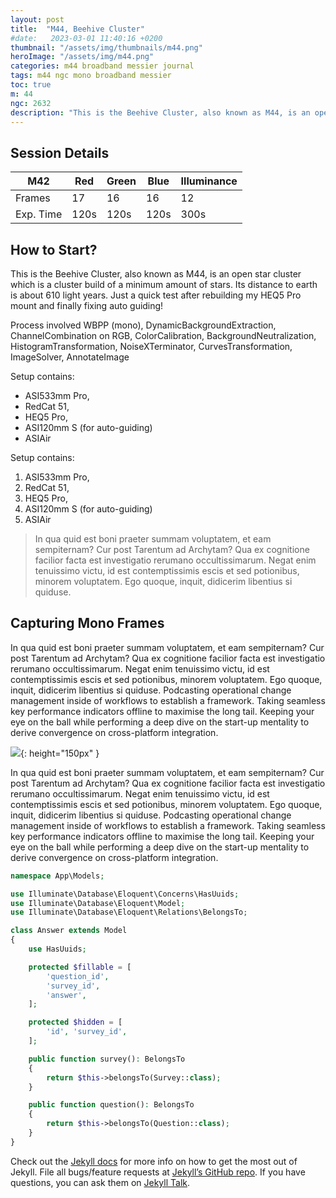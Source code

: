 ```yaml
---
layout: post
title:  "M44, Beehive Cluster"
#date:   2023-03-01 11:40:16 +0200
thumbnail: "/assets/img/thumbnails/m44.png"
heroImage: "/assets/img/m44.png"
categories: m44 broadband messier journal
tags: m44 ngc mono broadband messier
toc: true
m: 44
ngc: 2632
description: "This is the Beehive Cluster, also known as M44, is an open star cluster which is a cluster build of a minimum amount of stars. Its distance to earth is about 610 light years. Just a quick test after rebuilding my HEQ5 Pro mount and finally fixing auto guiding!"
---
```


## Session Details

| M42       | Red  | Green | Blue | Illuminance |
|-----------|------|-------|------|-------------|
| Frames    | 17   | 16    | 16   | 12          |
| Exp. Time | 120s | 120s  | 120s | 300s        |

## How to Start?
This is the Beehive Cluster, also known as M44, is an open star cluster which is a cluster build of a minimum amount of stars. Its distance to earth is about 610 light years. Just a quick test after rebuilding my HEQ5 Pro mount and finally fixing auto guiding!

Process involved WBPP (mono), DynamicBackgroundExtraction, ChannelCombination on RGB, ColorCalibration, BackgroundNeutralization, HistogramTransformation, NoiseXTerminator, CurvesTransformation, ImageSolver, AnnotateImage


Setup contains:
- ASI533mm Pro,
- RedCat 51,
- HEQ5 Pro,
- ASI120mm S (for auto-guiding)
- ASIAir

Setup contains:
1. ASI533mm Pro,
2. RedCat 51,
3. HEQ5 Pro,
4. ASI120mm S (for auto-guiding)
5. ASIAir

> In qua quid est boni praeter summam voluptatem, et eam sempiternam? Cur post Tarentum ad Archytam? Qua ex cognitione facilior facta est investigatio rerumano occultissimarum. Negat enim tenuissimo victu, id est contemptissimis escis et sed potionibus, minorem voluptatem. Ego quoque, inquit, didicerim libentius si quiduse.

## Capturing Mono Frames
In qua quid est boni praeter summam voluptatem, et eam sempiternam? Cur post Tarentum ad Archytam? Qua ex cognitione facilior facta est investigatio rerumano occultissimarum. Negat enim tenuissimo victu, id est contemptissimis escis et sed potionibus, minorem voluptatem. Ego quoque, inquit, didicerim libentius si quiduse.
Podcasting operational change management inside of workflows to establish a framework. Taking seamless key performance indicators offline to maximise the long tail. Keeping your eye on the ball while performing a deep dive on the start-up mentality to derive convergence on cross-platform integration.

![](https://cdn.astrobin.com/solutions/images/121236/2023/16ad66a2-2210-4b93-8fba-b0f7ec8c16a7-1677711173.jpg){: height="150px" }

In qua quid est boni praeter summam voluptatem, et eam sempiternam? Cur post Tarentum ad Archytam? Qua ex cognitione facilior facta est investigatio rerumano occultissimarum. Negat enim tenuissimo victu, id est contemptissimis escis et sed potionibus, minorem voluptatem. Ego quoque, inquit, didicerim libentius si quiduse.
Podcasting operational change management inside of workflows to establish a framework. Taking seamless key performance indicators offline to maximise the long tail. Keeping your eye on the ball while performing a deep dive on the start-up mentality to derive convergence on cross-platform integration.

```php
namespace App\Models;

use Illuminate\Database\Eloquent\Concerns\HasUuids;
use Illuminate\Database\Eloquent\Model;
use Illuminate\Database\Eloquent\Relations\BelongsTo;

class Answer extends Model
{
    use HasUuids;

    protected $fillable = [
        'question_id',
        'survey_id',
        'answer',
    ];

    protected $hidden = [
        'id', 'survey_id',
    ];

    public function survey(): BelongsTo
    {
        return $this->belongsTo(Survey::class);
    }

    public function question(): BelongsTo
    {
        return $this->belongsTo(Question::class);
    }
}
```

Check out the [Jekyll docs][jekyll-docs] for more info on how to get the most out of Jekyll. File all bugs/feature requests at [Jekyll’s GitHub repo][jekyll-gh]. If you have questions, you can ask them on [Jekyll Talk][jekyll-talk].


[jekyll-docs]: https://jekyllrb.com/docs/home
[jekyll-gh]:   https://github.com/jekyll/jekyll
[jekyll-talk]: https://talk.jekyllrb.com/
